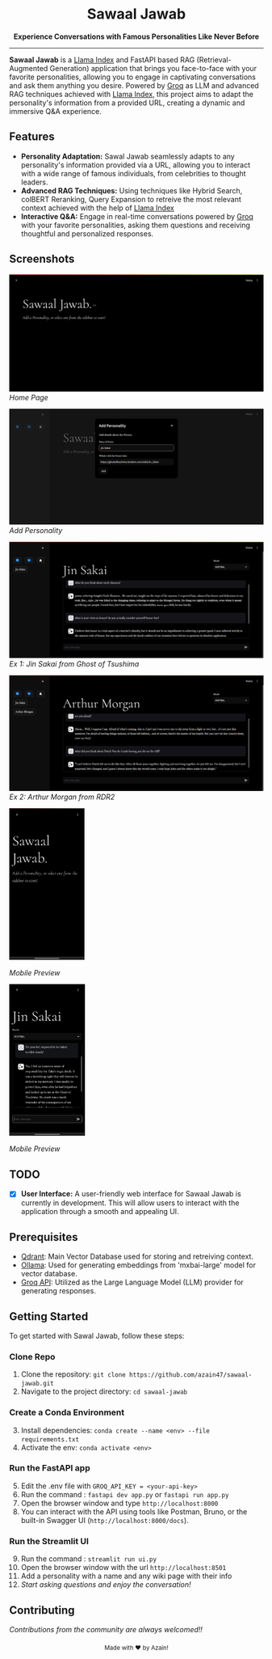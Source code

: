 <div align="center">
  <h1>Sawaal Jawab</h1>
    <b>Experience Conversations with Famous Personalities Like Never Before</b>
</div>

---

**Sawaal Jawab** is a [Llama Index](https://www.llamaindex.ai/) and FastAPI based RAG (Retrieval-Augmented Generation) application that brings you face-to-face with your favorite personalities, allowing you to engage in captivating conversations and ask them anything you desire. Powered by [Groq](https://groq.com/) as LLM and advanced RAG techniques achieved with [Llama Index](https://www.llamaindex.ai/), this project aims to adapt the personality's information from a provided URL, creating a dynamic and immersive Q&A experience.

## Features

- **Personality Adaptation:** Sawal Jawab seamlessly adapts to any personality's information provided via a URL, allowing you to interact with a wide range of famous individuals, from celebrities to thought leaders.
- **Advanced RAG Techniques:** Using techniques like Hybrid Search, colBERT Reranking, Query Expansion to retreive the most relevant context achieved with the help of [Llama Index](https://www.llamaindex.ai/)   
- **Interactive Q&A:** Engage in real-time conversations powered by [Groq](https://groq.com/) with your favorite personalities, asking them questions and receiving thoughtful and personalized responses.

## Screenshots
![Home Page](./assets/home.png)
*Home Page*

![Add Personality](./assets/add.png)
*Add Personality*

![Chat 1](./assets/chat1.png)
*Ex 1: Jin Sakai from Ghost of Tsushima*

![Chat 2](./assets/chat2.png)
*Ex 2: Arthur Morgan from RDR2*

<img src = './assets/mobi2.jpeg' height = '300' alt='Mobile UI'/>

*Mobile Preview*

<img src = './assets/mobi1.jpeg' height = '300' alt='Mobile UI'/>

*Mobile Preview*

## TODO

- [x] **User Interface:** A user-friendly web interface for Sawaal Jawab is currently in development. This will allow users to interact with the application through a smooth and appealing UI.

## Prerequisites
- [Qdrant](https://qdrant.tech/): Main Vector Database used for storing and retreiving context.
- [Ollama](https://ollama.com/): Used for generating embeddings from 'mxbai-large' model for vector database.
- [Groq API](https://groq.com/): Utilized as the Large Language Model (LLM) provider for generating responses.

## Getting Started

To get started with Sawal Jawab, follow these steps:

### Clone Repo
1. Clone the repository: `git clone https://github.com/azain47/sawaal-jawab.git`
2. Navigate to the project directory: `cd sawaal-jawab`
### Create a Conda Environment
3. Install dependencies: `conda create --name <env> --file requirements.txt`
4. Activate the env: `conda activate <env>`
### Run the FastAPI app
5. Edit the .env file with `GROQ_API_KEY = <your-api-key>`
6. Run the command : `fastapi dev app.py` or `fastapi run app.py`
7. Open the browser window and type `http://localhost:8000`
8. You can interact with the API using tools like Postman, Bruno, or the built-in Swagger UI (`http://localhost:8000/docs`).
### Run the Streamlit UI
9. Run the command : `streamlit run ui.py`
10. Open the browser window with the url `http://localhost:8501`
11. Add a personality with a name and any wiki page with their info
12. *Start asking questions and enjoy the conversation!*
## Contributing

*Contributions from the community are always welcomed!!*


<div align="center">
  <sub>Made with ❤️ by Azain!</sub>
</div>
